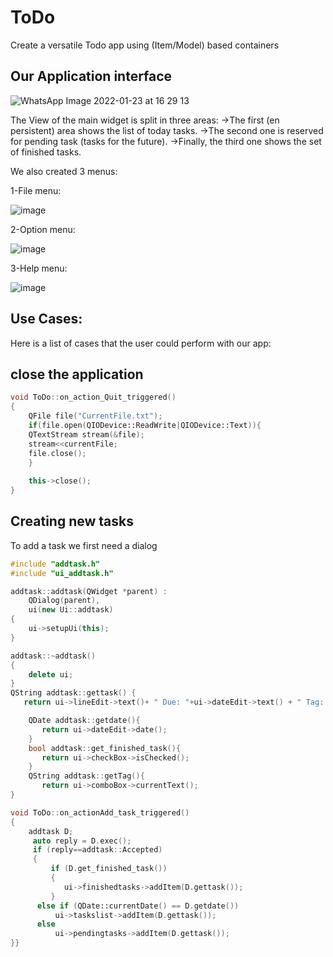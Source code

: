 # ToDo
Create a versatile Todo app using (Item/Model) based containers

Our Application interface
-
![WhatsApp Image 2022-01-23 at 16 29 13](https://user-images.githubusercontent.com/93820154/150686449-1540d657-8b0f-4068-b912-57d34569b0cb.jpeg)

The View of the main widget is split in three areas:
->The first (en persistent) area shows the list of today tasks.
->The second one is reserved for pending task (tasks for the future).
->Finally, the third one shows the set of finished tasks.

We also created 3 menus:

1-File menu:

![image](https://user-images.githubusercontent.com/93820154/150686525-abd74314-8a3f-4811-bc81-4c7574ca1b6f.png)

2-Option menu:

![image](https://user-images.githubusercontent.com/93820154/150686549-05a990b6-19c6-49c2-8db7-2c8437a8152a.png)

3-Help menu:

![image](https://user-images.githubusercontent.com/93820154/150686564-0018e59a-005d-4402-80e4-dff721ec936b.png)

Use Cases:
-
Here is a list of cases that the user could perform with our app:

close the application
-
```cpp
void ToDo::on_action_Quit_triggered()
{
    QFile file("CurrentFile.txt");
    if(file.open(QIODevice::ReadWrite|QIODevice::Text)){
    QTextStream stream(&file);
    stream<<currentFile;
    file.close();
    }
    
    this->close();
}
```

Creating new tasks
-
To add a task we first need a dialog
```cpp
#include "addtask.h"
#include "ui_addtask.h"

addtask::addtask(QWidget *parent) :
    QDialog(parent),
    ui(new Ui::addtask)
{
    ui->setupUi(this);
}

addtask::~addtask()
{
    delete ui;
}
QString addtask::gettask() {
   return ui->lineEdit->text()+ " Due: "+ui->dateEdit->text() + " Tag: " +ui->comboBox->currentText();}

    QDate addtask::getdate(){
       return ui->dateEdit->date();
    }
    bool addtask::get_finished_task(){
       return ui->checkBox->isChecked();
    }
    QString addtask::getTag(){
       return ui->comboBox->currentText();
}
```

```cpp
void ToDo::on_actionAdd_task_triggered()
{
    addtask D;
     auto reply = D.exec();
     if (reply==addtask::Accepted)
     {
         if (D.get_finished_task())
         {
            ui->finishedtasks->addItem(D.gettask());
         }
      else if (QDate::currentDate() == D.getdate())
          ui->taskslist->addItem(D.gettask());
      else
          ui->pendingtasks->addItem(D.gettask());
}}
```
